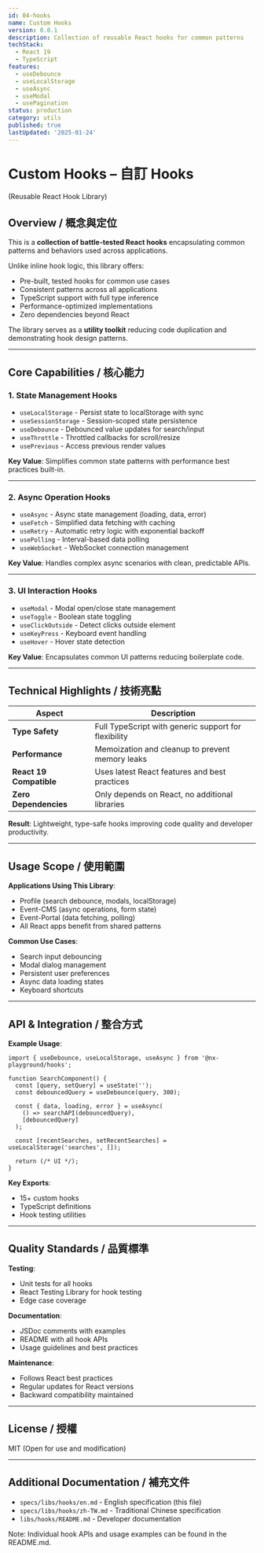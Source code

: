 ```yaml
---
id: 04-hooks
name: Custom Hooks
version: 0.0.1
description: Collection of reusable React hooks for common patterns
techStack:
  - React 19
  - TypeScript
features:
  - useDebounce
  - useLocalStorage
  - useAsync
  - useModal
  - usePagination
status: production
category: utils
published: true
lastUpdated: '2025-01-24'
---
```


# Custom Hooks – 自訂 Hooks

(Reusable React Hook Library)

## Overview / 概念與定位

This is a **collection of battle-tested React hooks** encapsulating common patterns and behaviors used across applications.

Unlike inline hook logic, this library offers:
- Pre-built, tested hooks for common use cases
- Consistent patterns across all applications
- TypeScript support with full type inference
- Performance-optimized implementations
- Zero dependencies beyond React

The library serves as a **utility toolkit** reducing code duplication and demonstrating hook design patterns.

---

## Core Capabilities / 核心能力

### 1. State Management Hooks

- `useLocalStorage` - Persist state to localStorage with sync
- `useSessionStorage` - Session-scoped state persistence
- `useDebounce` - Debounced value updates for search/input
- `useThrottle` - Throttled callbacks for scroll/resize
- `usePrevious` - Access previous render values

**Key Value**: Simplifies common state patterns with performance best practices built-in.

---

### 2. Async Operation Hooks

- `useAsync` - Async state management (loading, data, error)
- `useFetch` - Simplified data fetching with caching
- `useRetry` - Automatic retry logic with exponential backoff
- `usePolling` - Interval-based data polling
- `useWebSocket` - WebSocket connection management

**Key Value**: Handles complex async scenarios with clean, predictable APIs.

---

### 3. UI Interaction Hooks

- `useModal` - Modal open/close state management
- `useToggle` - Boolean state toggling
- `useClickOutside` - Detect clicks outside element
- `useKeyPress` - Keyboard event handling
- `useHover` - Hover state detection

**Key Value**: Encapsulates common UI patterns reducing boilerplate code.

---

## Technical Highlights / 技術亮點

| Aspect                  | Description                                               |
| ----------------------- | --------------------------------------------------------- |
| **Type Safety**         | Full TypeScript with generic support for flexibility      |
| **Performance**         | Memoization and cleanup to prevent memory leaks           |
| **React 19 Compatible** | Uses latest React features and best practices             |
| **Zero Dependencies**   | Only depends on React, no additional libraries            |

**Result**: Lightweight, type-safe hooks improving code quality and developer productivity.

---

## Usage Scope / 使用範圍

**Applications Using This Library**:
- Profile (search debounce, modals, localStorage)
- Event-CMS (async operations, form state)
- Event-Portal (data fetching, polling)
- All React apps benefit from shared patterns

**Common Use Cases**:
- Search input debouncing
- Modal dialog management
- Persistent user preferences
- Async data loading states
- Keyboard shortcuts

---

## API & Integration / 整合方式

**Example Usage**:
```tsx
import { useDebounce, useLocalStorage, useAsync } from '@nx-playground/hooks';

function SearchComponent() {
  const [query, setQuery] = useState('');
  const debouncedQuery = useDebounce(query, 300);
  
  const { data, loading, error } = useAsync(
    () => searchAPI(debouncedQuery),
    [debouncedQuery]
  );
  
  const [recentSearches, setRecentSearches] = useLocalStorage('searches', []);
  
  return (/* UI */);
}
```

**Key Exports**:
- 15+ custom hooks
- TypeScript definitions
- Hook testing utilities

---

## Quality Standards / 品質標準

**Testing**:
- Unit tests for all hooks
- React Testing Library for hook testing
- Edge case coverage

**Documentation**:
- JSDoc comments with examples
- README with all hook APIs
- Usage guidelines and best practices

**Maintenance**:
- Follows React best practices
- Regular updates for React versions
- Backward compatibility maintained

---

## License / 授權

MIT (Open for use and modification)

---

## Additional Documentation / 補充文件

- `specs/libs/hooks/en.md` - English specification (this file)
- `specs/libs/hooks/zh-TW.md` - Traditional Chinese specification
- `libs/hooks/README.md` - Developer documentation

Note: Individual hook APIs and usage examples can be found in the README.md.
